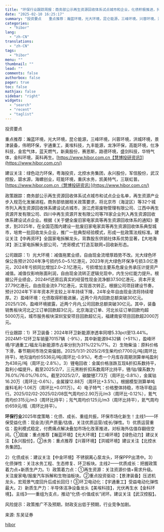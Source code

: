 ```yaml
---
title: "环保行业跟踪周报：商务部公示再生资源回收体系试点城市和企业，化债积极推进，持续推荐现金流资产"
date: "2025-02-10 16:25:17"
summary: "投资要点　　重点推荐：瀚蓝环境，光大环境，昆仑能源，三峰环境，兴蓉环境，洪城环境，景津装备，伟..."
categories:
  - "hibor"
lang:
  - "zh-CN"
translations:
  - "zh-CN"
tags:
  - "hibor"
menu: ""
thumbnail: ""
lead: ""
comments: false
authorbox: false
pager: true
toc: false
mathjax: false
sidebar: "right"
widgets:
  - "search"
  - "recent"
  - "taglist"
---
```


投资要点

重点推荐：瀚蓝环境，光大环境，昆仑能源，三峰环境，兴蓉环境，洪城环境，景津装备，伟明环保，宇通重工，美埃科技，九丰能源，龙净环保，高能环境，仕净科技，金宏气体，蓝天燃气，新奥股份，赛恩斯，路德环境，盛剑科技，华特气体，金科环境，英科再生。[https://www.hibor.com.cn【慧博投研资讯】](https://www.hibor.com.cn/)

建议关注：绿色动力环保，粤海投资，北控水务集团，永兴股份，军信股份，武汉控股，碧水源，海螺创业，旺能环境，重庆水务，凯美特气，三联虹普。[https://www.hibor.com.cn（慧博投研资讯）](https://www.hibor.com.cn/)

政策跟踪：商务部公示再生资源回收体系试点城市和试点企业名单，再生资源产业步入规范化发展进程。商务部依据相关政策要求，将北京市（海淀区）等32个城市列入再生资源回收体系建设试点城市，浙江虎哥废物管理有限公司、江西中再生资源开发有限公司、四川中再生资源开发有限公司等78家企业列入再生资源回收体系建设试点企业。根据《关于健全废旧家电家具等再生资源回收体系的通知》要求，到2025年，在全国范围内建设一批废旧家电家具等再生资源回收体系典型城市，培育一批回收龙头企业，推广一批典型经验模式，形成一批政策法规标准。建议关注【中再资环】全国家电拆解龙头，背靠股东供销社体系优势显著，【大地海洋】浙江家电拆解头部公司，“虎哥模式”打造互联网+回收新形态。

公司跟踪：1）光大环境：减值拖累业绩，自由现金流增厚趋势不改。光大绿色环保公告预计2024年净亏损约5.0~5.1亿港元，2023年光大绿色环保净亏损3.0亿港元，2024年亏损同比增加2.0~2.1亿港元，亏损增加主要系危废业务承压计提资产减值。减值仅影响账面利润，自由现金流转正逻辑兑现中，内生分红能力提升。根据公开业绩会，2024H1还原后真实的经营性现金流净额37.50亿港元，资本开支27.79亿港元，自由现金流9.71亿港元，实现首次转正。根据公司项目建设节奏，预计2024年下半年资本开支较上半年持续下降，24年全年自由现金流将持续增厚。2）盈峰环境：化债取得积极进展，近两个月内回款总额突破30亿元。2025/1/26，盈峰环境披露，近两个月内,公司回款总额突破30亿元。其中，装备销售板块河北之江订单回款超3亿元，北京海淀订单、河北长征订单回款均超5000万元，城市服务板块深圳宝安项目回款超亿元，福建南安项目回款超2000万元。

行业跟踪：1）环卫装备：2024年环卫新能源渗透率同增5.33pct至13.44%。2024M1-12环卫车销量70157辆（-9%），其中新能源9432辆（+51%），盈峰环境/宇通重工/福龙马新能源市占率分别为31%/22%/7%。2）生物柴油：原料价格下滑，春节期间市场交易偏弱。2025/1/31-2025/2/6生柴均价7700元/吨(周环比持平)，地沟油均价5536元/吨(周环比-0.9%)，考虑一个月库存周期测算单吨盈利为438元/吨（周环比-2.8%）。3）锂电回收：金属价格涨跌互现&折扣系数持平，盈利小幅提升。截至2025/2/7，三元黑粉折扣系数周环比持平，锂/钴/镍系数为76.0%/76.0%/76.0%。截至2025/2/7，碳酸锂7.73万（周环比-0.8%），金属钴16.20万（周环比-0.6%），金属镍12.88万（周环比+3.5%）。根据模型测算单吨废料毛利-1.06万（周环比+0.011万）。4）电子特气：价格整体持稳，市场平稳运行。2025/02/02-2025/02/08氙气周均价2.90万元/m3（周环比-0.12%），氪气周均价315元/m3（周环比持平）；氖气周均价125元/m3（周环比持平），氦气周均价659元/瓶（周环比持平）。

**环保行业**2025年度策略：化债、成长、重组共振，环保市场化新生！主线1——环保受益化债：现金流/资产质量/估值，关注优质运营/成长/弹性。1）优质运营重估：盈利模式稳定，付费痛点解决叠加市场化改革推进，对标海外估值存翻倍空间。①固废：重点推荐【瀚蓝环境】【光大环境】【三峰环境】【绿色动力】建议关注【永兴股份】，②水务：重点推荐【兴蓉环境】【洪城环境】建议关注【北控水务集团】。

2）化债成长：建议关注【中金环境】不锈钢离心泵龙头，环保PPP出清中。3）化债弹性：关注水务工程、生态修复、环卫板块。主线2——优质成长：把握政策着力点+新质生产力。1）政策着力点：①再生资源：关注资源价值+需求升级。关注废家电/报废汽车拆解和生物油板块。②重点投资驱动：【景津装备】压滤机龙头，宏观景气度回升后成长回归！③环卫电动化：【宇通重工】受益电动化弹性最大。2）新质生产力：半导体洁净设备龙头【美埃科技】，光伏再生水【金科环境】。主线3——重组为支点，推动“化债-价值成长”闭环。建议关注【武汉控股】。

风险提示：政策推广不及预期，财政支出低于预期，行业竞争加剧。

来源: 东吴证券

[hibor](https://www.hibor.com.cn/data/5a62abc179818e18f24d7e93ab41e3db.html)
